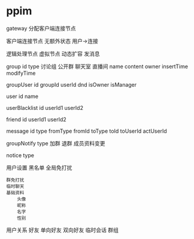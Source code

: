 # ppim

gateway
	分配客户端连接节点
	
客户端连接节点
	无额外状态
	用户->连接
	

	
逻辑处理节点
	虚拟节点 动态扩容
	发消息
	

group
	id
	type 讨论组 公开群 聊天室 直播间
	name
	content
	owner
	insertTime
	modifyTime
	
groupUser
	id
	groupId
	userId 
	dnd
	isOwner
	isManager
	
user
	id
	name
	
userBlacklist
	id
	userId1
	userId2
	
	
friend
	id
	userId1
	userId2
	
message
	id
	type
	fromType
	fromId
	toType
	toId
	toUserId
	actUserId
	
groupNotify
	type 加群 退群 成员资料变更
	
notice
	type 
	
	
	
	

用户设置
	黑名单
	全局免打扰
	
	群免打扰
	临时聊天
	基础资料
		头像
		昵称
		名字
		性别
	
用户关系
	好友
		单向好友
		双向好友
		临时会话
	群组